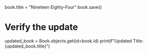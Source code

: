 book.title = "Nineteen Eighty-Four"
book.save()

# Verify the update
updated_book = Book.objects.get(id=book.id)
print(f"Updated Title: {updated_book.title}")